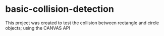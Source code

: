 # basic-collision-detection

This project was created to test the collision between rectangle and circle objects; using the CANVAS API
